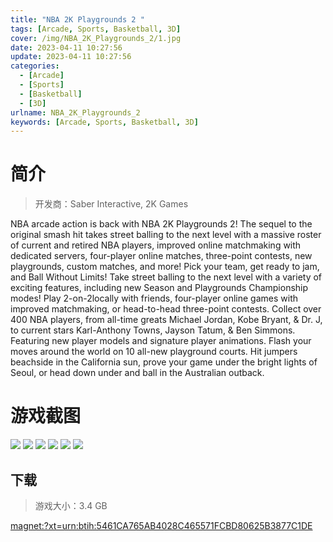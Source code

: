 ```yaml
---
title: "NBA 2K Playgrounds 2 "
tags: [Arcade, Sports, Basketball, 3D]
cover: /img/NBA_2K_Playgrounds_2/1.jpg
date: 2023-04-11 10:27:56
update: 2023-04-11 10:27:56
categories: 
  - [Arcade]
  - [Sports]
  - [Basketball]
  - [3D]
urlname: NBA_2K_Playgrounds_2
keywords: [Arcade, Sports, Basketball, 3D]
---
```

# 简介

> 开发商：Saber Interactive, 2K Games

NBA arcade action is back with NBA 2K Playgrounds 2! The sequel to the original smash hit takes street balling to the next level with a massive roster of current and retired NBA players, improved online matchmaking with dedicated servers, four-player online matches, three-point contests, new playgrounds, custom matches, and more! Pick your team, get ready to jam, and Ball Without Limits!
Take street balling to the next level with a variety of exciting features, including new Season and Playgrounds Championship modes! Play 2-on-2locally with friends, four-player online games with improved matchmaking, or head-to-head three-point contests.
Collect over 400 NBA players, from all-time greats Michael Jordan, Kobe Bryant, & Dr. J, to current stars Karl-Anthony Towns, Jayson Tatum, & Ben Simmons. Featuring new player models and signature player animations.
Flash your moves around the world on 10 all-new playground courts. Hit jumpers beachside in the California sun, prove your game under the bright lights of Seoul, or head down under and ball in the Australian outback.

# 游戏截图

![](/img/NBA_2K_Playgrounds_2/2.jpg)
![](/img/NBA_2K_Playgrounds_2/3.jpg)
![](/img/NBA_2K_Playgrounds_2/4.jpg)
![](/img/NBA_2K_Playgrounds_2/5.jpg)
![](/img/NBA_2K_Playgrounds_2/6.jpg)
![](/img/NBA_2K_Playgrounds_2/7.jpg)


## 下载

> 游戏大小：3.4 GB

[magnet:?xt=urn:btih:5461CA765AB4028C465571FCBD80625B3877C1DE](magnet:?xt=urn:btih:5461CA765AB4028C465571FCBD80625B3877C1DE)